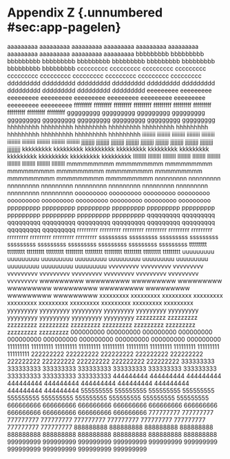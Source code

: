 # Appendix Z {.unnumbered #sec:app-pagelen}

aaaaaaaaa aaaaaaaaa aaaaaaaaa aaaaaaaaa aaaaaaaaa aaaaaaaaa aaaaaaaaa aaaaaaaaa aaaaaaaaa aaaaaaaaa 
bbbbbbbbb bbbbbbbbb bbbbbbbbb bbbbbbbbb bbbbbbbbb bbbbbbbbb bbbbbbbbb bbbbbbbbb bbbbbbbbb bbbbbbbbb 
ccccccccc ccccccccc ccccccccc ccccccccc ccccccccc ccccccccc ccccccccc ccccccccc ccccccccc ccccccccc 
ddddddddd ddddddddd ddddddddd ddddddddd ddddddddd ddddddddd ddddddddd ddddddddd ddddddddd ddddddddd 
eeeeeeeee eeeeeeeee eeeeeeeee eeeeeeeee eeeeeeeee eeeeeeeee eeeeeeeee eeeeeeeee eeeeeeeee eeeeeeeee 
fffffffff fffffffff fffffffff fffffffff fffffffff fffffffff fffffffff fffffffff fffffffff fffffffff 
ggggggggg ggggggggg ggggggggg ggggggggg ggggggggg ggggggggg ggggggggg ggggggggg ggggggggg ggggggggg 
hhhhhhhhh hhhhhhhhh hhhhhhhhh hhhhhhhhh hhhhhhhhh hhhhhhhhh hhhhhhhhh hhhhhhhhh hhhhhhhhh hhhhhhhhh 
iiiiiiiii iiiiiiiii iiiiiiiii iiiiiiiii iiiiiiiii iiiiiiiii iiiiiiiii iiiiiiiii iiiiiiiii iiiiiiiii 
jjjjjjjjj jjjjjjjjj jjjjjjjjj jjjjjjjjj jjjjjjjjj jjjjjjjjj jjjjjjjjj jjjjjjjjj jjjjjjjjj jjjjjjjjj 
kkkkkkkkk kkkkkkkkk kkkkkkkkk kkkkkkkkk kkkkkkkkk kkkkkkkkk kkkkkkkkk kkkkkkkkk kkkkkkkkk kkkkkkkkk 
lllllllll lllllllll lllllllll lllllllll lllllllll lllllllll lllllllll lllllllll lllllllll lllllllll 
mmmmmmmmm mmmmmmmmm mmmmmmmmm mmmmmmmmm mmmmmmmmm mmmmmmmmm mmmmmmmmm mmmmmmmmm mmmmmmmmm mmmmmmmmm 
nnnnnnnnn nnnnnnnnn nnnnnnnnn nnnnnnnnn nnnnnnnnn nnnnnnnnn nnnnnnnnn nnnnnnnnn nnnnnnnnn nnnnnnnnn 
ooooooooo ooooooooo ooooooooo ooooooooo ooooooooo ooooooooo ooooooooo ooooooooo ooooooooo ooooooooo 
ppppppppp ppppppppp ppppppppp ppppppppp ppppppppp ppppppppp ppppppppp ppppppppp ppppppppp ppppppppp 
qqqqqqqqq qqqqqqqqq qqqqqqqqq qqqqqqqqq qqqqqqqqq qqqqqqqqq qqqqqqqqq qqqqqqqqq qqqqqqqqq qqqqqqqqq 
rrrrrrrrr rrrrrrrrr rrrrrrrrr rrrrrrrrr rrrrrrrrr rrrrrrrrr rrrrrrrrr rrrrrrrrr rrrrrrrrr rrrrrrrrr 
sssssssss sssssssss sssssssss sssssssss sssssssss sssssssss sssssssss sssssssss sssssssss sssssssss 
ttttttttt ttttttttt ttttttttt ttttttttt ttttttttt ttttttttt ttttttttt ttttttttt ttttttttt ttttttttt 
uuuuuuuuu uuuuuuuuu uuuuuuuuu uuuuuuuuu uuuuuuuuu uuuuuuuuu uuuuuuuuu uuuuuuuuu uuuuuuuuu uuuuuuuuu 
vvvvvvvvv vvvvvvvvv vvvvvvvvv vvvvvvvvv vvvvvvvvv vvvvvvvvv vvvvvvvvv vvvvvvvvv vvvvvvvvv vvvvvvvvv 
wwwwwwwww wwwwwwwww wwwwwwwww wwwwwwwww wwwwwwwww wwwwwwwww wwwwwwwww wwwwwwwww wwwwwwwww wwwwwwwww 
xxxxxxxxx xxxxxxxxx xxxxxxxxx xxxxxxxxx xxxxxxxxx xxxxxxxxx xxxxxxxxx xxxxxxxxx xxxxxxxxx xxxxxxxxx 
yyyyyyyyy yyyyyyyyy yyyyyyyyy yyyyyyyyy yyyyyyyyy yyyyyyyyy yyyyyyyyy yyyyyyyyy yyyyyyyyy yyyyyyyyy 
zzzzzzzzz zzzzzzzzz zzzzzzzzz zzzzzzzzz zzzzzzzzz zzzzzzzzz zzzzzzzzz zzzzzzzzz zzzzzzzzz zzzzzzzzz 
000000000 000000000 000000000 000000000 000000000 000000000 000000000 000000000 000000000 000000000 
111111111 111111111 111111111 111111111 111111111 111111111 111111111 111111111 111111111 111111111 
222222222 222222222 222222222 222222222 222222222 222222222 222222222 222222222 222222222 222222222 
333333333 333333333 333333333 333333333 333333333 333333333 333333333 333333333 333333333 333333333 
444444444 444444444 444444444 444444444 444444444 444444444 444444444 444444444 444444444 444444444 
555555555 555555555 555555555 555555555 555555555 555555555 555555555 555555555 555555555 555555555 
666666666 666666666 666666666 666666666 666666666 666666666 666666666 666666666 666666666 666666666 
777777777 777777777 777777777 777777777 777777777 777777777 777777777 777777777 777777777 777777777 
888888888 888888888 888888888 888888888 888888888 888888888 888888888 888888888 888888888 888888888 
999999999 999999999 999999999 999999999 999999999 999999999 999999999 999999999 999999999 999999999
